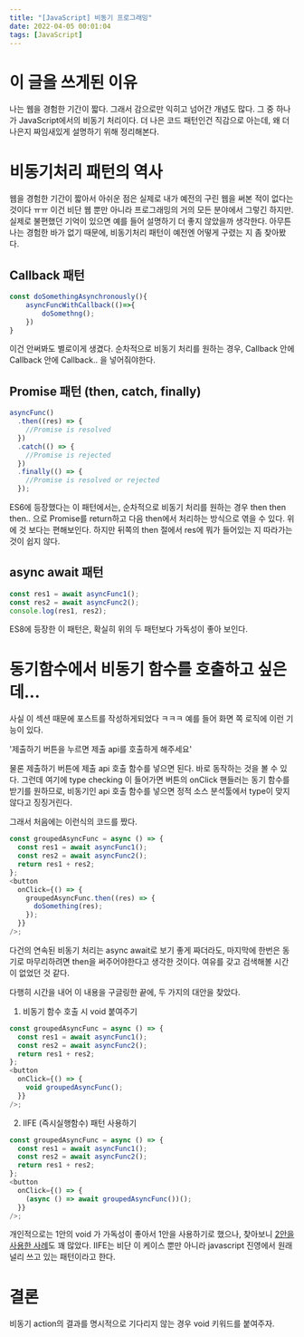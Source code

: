 ```yaml
---
title: "[JavaScript] 비동기 프로그래밍"
date: 2022-04-05 00:01:04
tags: [JavaScript]
---
```


# 이 글을 쓰게된 이유

나는 웹을 경험한 기간이 짧다. 그래서 감으로만 익히고 넘어간 개념도 많다. 그 중 하나가 JavaScript에서의 비동기 처리이다. 더 나은 코드 패턴인건 직감으로 아는데, 왜 더 나은지 짜임새있게 설명하기 위해 정리해본다.

# 비동기처리 패턴의 역사

웹을 경험한 기간이 짧아서 아쉬운 점은 실제로 내가 예전의 구린 웹을 써본 적이 없다는 것이다 ㅠㅠ 이건 비단 웹 뿐만 아니라 프로그래밍의 거의 모든 분야에서 그렇긴 하지만. 실제로 불편했던 기억이 있으면 예를 들어 설명하기 더 좋지 않았을까 생각한다.
아무튼 나는 경험한 바가 없기 때문에, 비동기처리 패턴이 예전엔 어떻게 구렸는 지 좀 찾아봤다.

## Callback 패턴

```javascript
const doSomethingAsynchronously(){
    asyncFuncWithCallback(()=>{
        doSomethng();
    })
}
```

이건 안써봐도 별로이게 생겼다. 순차적으로 비동기 처리를 원하는 경우, Callback 안에 Callback 안에 Callback.. 을 넣어줘야한다.

## Promise 패턴 (then, catch, finally)

```javascript
asyncFunc()
  .then((res) => {
    //Promise is resolved
  })
  .catch(() => {
    //Promise is rejected
  })
  .finally(() => {
    //Promise is resolved or rejected
  });
```

ES6에 등장했다는 이 패턴에서는, 순차적으로 비동기 처리를 원하는 경우 then then then.. 으로 Promise를 return하고 다음 then에서 처리하는 방식으로 엮을 수 있다.
위에 것 보다는 편해보인다. 하지만 뒤쪽의 then 절에서 res에 뭐가 들어있는 지 따라가는 것이 쉽지 않다.

## async await 패턴

```javascript
const res1 = await asyncFunc1();
const res2 = await asyncFunc2();
console.log(res1, res2);
```

ES8에 등장한 이 패턴은, 확실히 위의 두 패턴보다 가독성이 좋아 보인다.

# 동기함수에서 비동기 함수를 호출하고 싶은데...

사실 이 섹션 때문에 포스트를 작성하게되었다 ㅋㅋㅋ
예를 들어 화면 쪽 로직에 이런 기능이 있다.

'제출하기 버튼을 누르면 제출 api를 호출하게 해주세요'

물론 제출하기 버튼에 제출 api 호출 함수를 넣으면 된다. 바로 동작하는 것을 볼 수 있다. 그런데 여기에 type checking 이 들어가면 버튼의 onClick 핸들러는 동기 함수를 받기를 원하므로, 비동기인 api 호출 함수를 넣으면 정적 소스 분석툴에서 type이 맞지 않다고 징징거린다.

그래서 처음에는 이런식의 코드를 짰다.

```javascript
const groupedAsyncFunc = async () => {
  const res1 = await asyncFunc1();
  const res2 = await asyncFunc2();
  return res1 + res2;
};
<button
  onClick={() => {
    groupedAsyncFunc.then((res) => {
      doSomething(res);
    });
  }}
/>;
```

다건의 연속된 비동기 처리는 async await로 보기 좋게 짜더라도, 마지막에 한번은 동기로 마무리하려면 then을 써주어야한다고 생각한 것이다. 여유를 갖고 검색해볼 시간이 없었던 것 같다.

다행히 시간을 내어 이 내용을 구글링한 끝에, 두 가지의 대안을 찾았다.

1. 비동기 함수 호출 시 void 붙여주기

```javascript
const groupedAsyncFunc = async () => {
  const res1 = await asyncFunc1();
  const res2 = await asyncFunc2();
  return res1 + res2;
};
<button
  onClick={() => {
    void groupedAsyncFunc();
  }}
/>;
```

2. IIFE (즉시실행함수) 패턴 사용하기

```javascript
const groupedAsyncFunc = async () => {
  const res1 = await asyncFunc1();
  const res2 = await asyncFunc2();
  return res1 + res2;
};
<button
  onClick={() => {
    (async () => await groupedAsyncFunc())();
  }}
/>;
```

개인적으로는 1안의 void 가 가독성이 좋아서 1안을 사용하기로 했으나, 찾아보니 [2안을 사용한 사례](https://developer.mozilla.org/ko/docs/Web/JavaScript/Reference/Operators/async_function)도 꽤 많았다. IIFE는 비단 이 케이스 뿐만 아니라 javascript 진영에서 원래 널리 쓰고 있는 패턴이라고 한다.

# 결론

비동기 action의 결과를 명시적으로 기다리지 않는 경우 void 키워드를 붙여주자.
